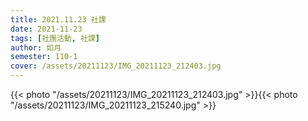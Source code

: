 ```yaml
---
title: 2021.11.23 社課
date: 2021-11-23
tags: [社團活動, 社課]
author: 如月
semester: 110-1
cover: /assets/20211123/IMG_20211123_212403.jpg
---
```



{{< photo "/assets/20211123/IMG_20211123_212403.jpg" >}}{{< photo "/assets/20211123/IMG_20211123_215240.jpg" >}}
